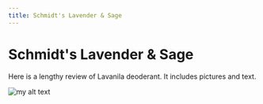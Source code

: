 ```yaml
---
title: Schmidt's Lavender & Sage
---
```


# Schmidt's Lavender & Sage

Here is a lengthy review of Lavanila deoderant. It includes pictures and text.

![my alt text](300x400-schmidts-natural-deodorant-lavender-sage.jpg)
